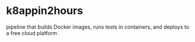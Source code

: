 # k8appin2hours
pipeline that builds Docker images, runs tests in containers, and deploys to a free cloud platform
